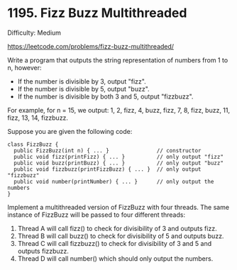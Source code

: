 # 1195. Fizz Buzz Multithreaded

Difficulty: Medium

https://leetcode.com/problems/fizz-buzz-multithreaded/

Write a program that outputs the string representation of numbers from 1 to n, however:

* If the number is divisible by 3, output "fizz".
* If the number is divisible by 5, output "buzz".
* If the number is divisible by both 3 and 5, output "fizzbuzz".

For example, for n = 15, we output: 1, 2, fizz, 4, buzz, fizz, 7, 8, fizz, buzz, 11, fizz, 13, 14, fizzbuzz.

Suppose you are given the following code:
```
class FizzBuzz {
  public FizzBuzz(int n) { ... }               // constructor
  public void fizz(printFizz) { ... }          // only output "fizz"
  public void buzz(printBuzz) { ... }          // only output "buzz"
  public void fizzbuzz(printFizzBuzz) { ... }  // only output "fizzbuzz"
  public void number(printNumber) { ... }      // only output the numbers
}
```
Implement a multithreaded version of FizzBuzz with four threads. The same instance of FizzBuzz will be passed to four different threads:

1. Thread A will call fizz() to check for divisibility of 3 and outputs fizz.
2. Thread B will call buzz() to check for divisibility of 5 and outputs buzz.
3. Thread C will call fizzbuzz() to check for divisibility of 3 and 5 and outputs fizzbuzz.
4. Thread D will call number() which should only output the numbers.
